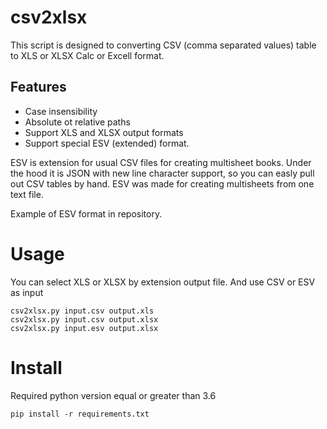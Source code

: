 # csv2xlsx
This script is designed to converting CSV (comma separated values) table to XLS or XLSX Calc or Excell format.

## Features
- Case insensibility
- Absolute ot relative paths
- Support XLS and XLSX output formats
- Support special ESV (extended) format. 

ESV is extension for usual CSV files for creating multisheet books. Under the hood it is JSON with new line character support, so you can easly pull out CSV tables by hand. ESV was made for creating multisheets from one text file.

Example of ESV format in repository.

# Usage
You can select XLS or XLSX by extension output file. And use CSV or ESV as input
```
csv2xlsx.py input.csv output.xls
csv2xlsx.py input.csv output.xlsx
csv2xlsx.py input.esv output.xlsx
```


# Install
Required python version equal or greater than 3.6
```
pip install -r requirements.txt
```


